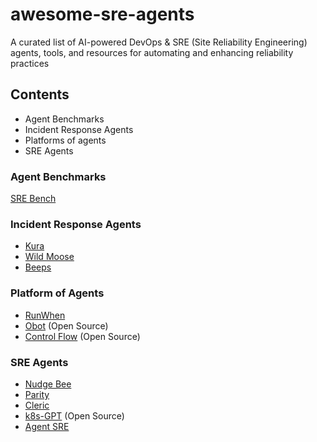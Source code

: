 # awesome-sre-agents
A curated list of AI-powered DevOps &amp; SRE (Site Reliability Engineering) agents, tools, and resources for automating and enhancing reliability practices

## Contents
- Agent Benchmarks
- Incident Response Agents
- Platforms of agents
- SRE Agents

### Agent Benchmarks
[SRE Bench](https://sreben.ch/)


### Incident Response Agents
- [Kura](https://www.usekura.com/)
- [Wild Moose](https://www.wildmoose.ai/)
- [Beeps](https://www.beeps.co/)

### Platform of Agents
- [RunWhen](https://www.runwhen.com/)
- [Obot](https://github.com/obot-platform/obot) (Open Source)
- [Control Flow](https://github.com/PrefectHQ/ControlFlow) (Open Source)

### SRE Agents
- [Nudge Bee](https://nudgebee.com/)
- [Parity](https://www.tryparity.com/)
- [Cleric](https://cleric.io/)
- [k8s-GPT](https://github.com/k8sgpt-ai/k8sgpt) (Open Source)
- [Agent SRE](https://agentsre.ai/)

